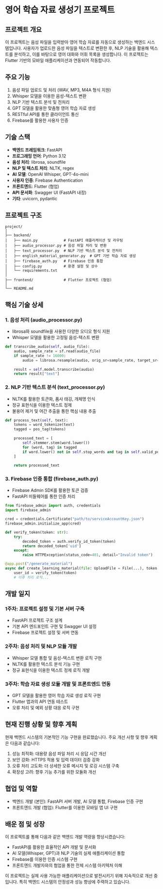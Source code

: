 # 영어 학습 자료 생성기 프로젝트

## 프로젝트 개요
이 프로젝트는 음성 파일을 입력받아 영어 학습 자료를 자동으로 생성하는 백엔드 시스템입니다. 사용자가 업로드한 음성 파일을 텍스트로 변환한 후, NLP 기술을 활용해 텍스트를 분석하고, 이를 바탕으로 영어 대화와 어휘 목록을 생성합니다. 이 프로젝트는 Flutter 기반의 모바일 애플리케이션과 연동되어 작동합니다.

## 주요 기능
1. 음성 파일 업로드 및 처리 (WAV, MP3, M4A 형식 지원)
2. Whisper 모델을 이용한 음성-텍스트 변환
3. NLP 기반 텍스트 분석 및 전처리
4. GPT 모델을 활용한 맞춤형 영어 학습 자료 생성
5. RESTful API를 통한 클라이언트 통신
6. Firebase를 활용한 사용자 인증

## 기술 스택
- **백엔드 프레임워크**: FastAPI
- **프로그래밍 언어**: Python 3.12
- **음성 처리**: librosa, soundfile
- **NLP 및 텍스트 처리**: NLTK, regex
- **AI 모델**: OpenAI Whisper, GPT-4o-mini
- **사용자 인증**: Firebase Authentication
- **프론트엔드**: Flutter (협업)
- **API 문서화**: Swagger UI (FastAPI 내장)
- **기타**: uvicorn, pydantic

## 프로젝트 구조
```
project/
│
├── backend/
│   ├── main.py            # FastAPI 애플리케이션 및 라우팅
│   ├── audio_processor.py # 음성 파일 처리 및 변환
│   ├── text_processor.py  # NLP 기반 텍스트 분석 및 전처리
│   ├── english_material_generator.py  # GPT 기반 학습 자료 생성
│   ├── firebase_auth.py   # Firebase 인증 통합
│   ├── config.py          # 환경 설정 및 상수
│   └── requirements.txt
│
├── frontend/              # Flutter 프로젝트 (협업)
│
└── README.md
```

## 핵심 기술 상세

### 1. 음성 처리 (audio_processor.py)
- librosa와 soundfile을 사용한 다양한 오디오 형식 지원
- Whisper 모델을 활용한 고정밀 음성-텍스트 변환

```python
def transcribe_audio(self, audio_file):
    audio, sample_rate = sf.read(audio_file)
    if sample_rate != 16000:
        audio = librosa.resample(audio, orig_sr=sample_rate, target_sr=16000)
    
    result = self.model.transcribe(audio)
    return result["text"]
```

### 2. NLP 기반 텍스트 분석 (text_processor.py)
- NLTK를 활용한 토큰화, 품사 태깅, 개체명 인식
- 정규 표현식을 이용한 텍스트 정제
- 불용어 제거 및 어간 추출을 통한 핵심 내용 추출

```python
def process_text(self, text):
    tokens = word_tokenize(text)
    tagged = pos_tag(tokens)
    
    processed_text = [
        self.stemmer.stem(word.lower())
        for (word, tag) in tagged
        if word.lower() not in self.stop_words and tag in self.valid_pos_tags
    ]
    
    return processed_text
```

### 3. Firebase 인증 통합 (firebase_auth.py)
- Firebase Admin SDK를 활용한 토큰 검증
- FastAPI 미들웨어를 통한 인증 처리

```python
from firebase_admin import auth, credentials
import firebase_admin

cred = credentials.Certificate("path/to/serviceAccountKey.json")
firebase_admin.initialize_app(cred)

def verify_token(token: str):
    try:
        decoded_token = auth.verify_id_token(token)
        return decoded_token['uid']
    except:
        raise HTTPException(status_code=401, detail="Invalid token")

@app.post("/generate_material")
async def create_learning_material(file: UploadFile = File(...), token: str = Header(...)):
    user_id = verify_token(token)
    # 이후 처리 로직...
```

## 개발 일지

### 1주차: 프로젝트 설정 및 기본 서버 구축
- FastAPI 프로젝트 구조 설계
- 기본 API 엔드포인트 구현 및 Swagger UI 설정
- Firebase 프로젝트 설정 및 서버 연동

### 2주차: 음성 처리 및 NLP 모듈 개발
- Whisper 모델 통합 및 음성-텍스트 변환 로직 구현
- NLTK를 활용한 텍스트 분석 기능 구현
- 정규 표현식을 이용한 텍스트 정제 로직 개발

### 3주차: 학습 자료 생성 모듈 개발 및 프론트엔드 연동
- GPT 모델을 활용한 영어 학습 자료 생성 로직 구현
- Flutter 앱과의 API 연동 테스트
- 오류 처리 및 예외 상황 대응 로직 구현

## 현재 진행 상황 및 향후 계획
현재 백엔드 시스템의 기본적인 기능 구현을 완료했습니다. 주요 개선 사항 및 향후 계획은 다음과 같습니다:

1. 성능 최적화: 대용량 음성 파일 처리 시 응답 시간 개선
2. 보안 강화: HTTPS 적용 및 입력 데이터 검증 강화
3. 오류 처리 고도화: 더 상세한 오류 메시지 및 로깅 시스템 구축
4. 확장성 고려: 향후 기능 추가를 위한 모듈화 개선

## 협업 및 역할
- 백엔드 개발 (본인): FastAPI 서버 개발, AI 모델 통합, Firebase 인증 구현
- 프론트엔드 개발 (협업): Flutter를 이용한 모바일 앱 UI 구현

## 배운 점 및 성장
이 프로젝트를 통해 다음과 같은 백엔드 개발 역량을 향상시켰습니다:
- FastAPI를 활용한 효율적인 API 개발 및 문서화
- AI 모델(Whisper, GPT)과 NLP 기술의 실제 애플리케이션 통합
- Firebase를 이용한 인증 시스템 구현
- 프론트엔드 개발자와의 협업을 통한 전체 시스템 아키텍처 이해

이 프로젝트는 실제 사용 가능한 애플리케이션으로 발전시키기 위해 지속적으로 개선 중입니다. 특히 백엔드 시스템의 안정성과 성능 향상에 주력하고 있습니다.
